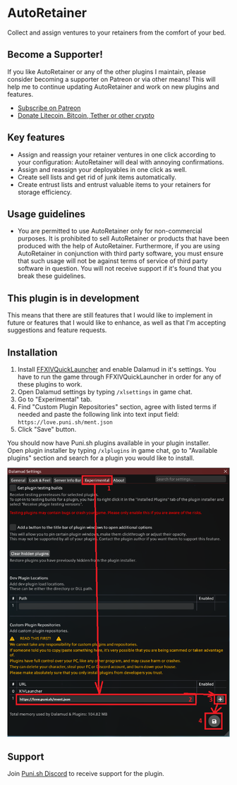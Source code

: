 ﻿# AutoRetainer
Collect and assign ventures to your retainers from the comfort of your bed.
## Become a Supporter!
If you like AutoRetainer or any of the other plugins I maintain, please consider becoming a supporter on Patreon or via other means! This will help me to continue updating AutoRetainer and work on new plugins and features.
- [Subscribe on Patreon](https://subscribe.nightmarexiv.com/)
- [Donate Litecoin, Bitcoin, Tether or other crypto](https://crypto.nightmarexiv.com/)
## Key features
- Assign and reassign your retainer ventures in one click according to your configuration: AutoRetainer will deal with annoying confirmations.
- Assign and reassign your deployables in one click as well.
- Create sell lists and get rid of junk items automatically.
- Create entrust lists and entrust valuable items to your retainers for storage efficiency.

## Usage guidelines
- You are permitted to use AutoRetainer only for non-commercial purposes. It is prohibited to sell AutoRetainer or products that have been produced with the help of AutoRetainer. Furthermore, if you are using AutoRetainer in conjunction with third party software, you must ensure that such usage will not be against terms of service of third party software in question. You will not receive support if it's found that you break these guidelines.
## This plugin is in development
This means that there are still features that I would like to implement in future or features that I would like to enhance, as well as that I'm accepting suggestions and feature requests.
## Installation
1. Install [FFXIVQuickLauncher](https://github.com/goatcorp/FFXIVQuickLauncher?tab=readme-ov-file#xivlauncher-----) and enable Dalamud in it's settings. You have to run the game through FFXIVQuickLauncher in order for any of these plugins to work.
2. Open Dalamud settings by typing `/xlsettings` in game chat.
3. Go to "Experimental" tab.
4. Find "Custom Plugin Repositories" section, agree with listed terms if needed and paste the following link into text input field: `https://love.puni.sh/ment.json`
5. Click "Save" button.

You should now have Puni.sh plugins available in your plugin installer. <br>
Open plugin installer by typing `/xlplugins` in game chat, go to "Available plugins" section and search for a plugin you would like to install.

![image](https://github.com/NightmareXIV/MyDalamudPlugins/blob/main/meta/install/installerPunish.png?raw=true)

## Support
Join [Puni.sh Discord](https://discord.gg/Zzrcc8kmvy) to receive support for the plugin.
